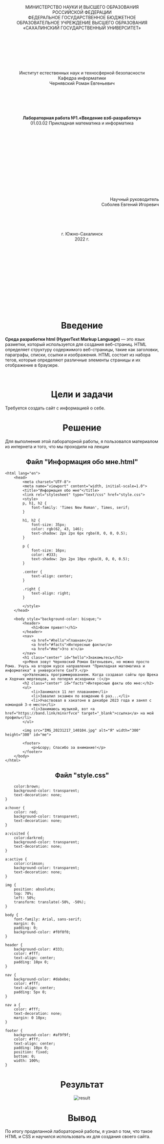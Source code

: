 <p align = "center">МИНИСТЕРСТВО НАУКИ И ВЫСШЕГО ОБРАЗОВАНИЯ<br>
РОССИЙСКОЙ ФЕДЕРАЦИИ<br>
ФЕДЕРАЛЬНОЕ ГОСУДАРСТВЕННОЕ БЮДЖЕТНОЕ<br>
ОБРАЗОВАТЕЛЬНОЕ УЧРЕЖДЕНИЕ ВЫСШЕГО ОБРАЗОВАНИЯ<br>
«САХАЛИНСКИЙ ГОСУДАРСТВЕННЫЙ УНИВЕРСИТЕТ»</p>
<br><br><br><br><br><br>
<p align = "center">Институт естественных наук и техносферной безопасности<br>Кафедра информатики<br>Чернявский Роман Евгеньевич</p>
<br><br><br>
<p align = "center"><br><strong>Лабораторная работа №1.«Введение вэб-разработку»</strong><br>01.03.02 Прикладная математика и информатика</p>
<br><br><br><br><br><br><br><br><br><br><br><br>
<p align = "right">Научный руководитель<br>
Соболев Евгений Игоревич</p>
<br><br><br>
<p align = "center">г. Южно-Сахалинск<br>2022 г.</p>
<br><br><br><br><br><br><br><br><br><br><br><br>

<h1 align = "center">Введение</h1>

<p><b>Среда разработки html (HyperText Markup Language)</b> — это язык разметки, который используется для создания веб-страниц. HTML определяет структуру содержимого веб-страницы, такие как заголовки, параграфы, списки, ссылки и изображения. HTML состоит из набора тегов, которые определяют различные элементы страницы и их отображение в браузере.</p>

<br>
<h1 align = "center">Цели и задачи</h1>


<p>Требуется создать сайт с информацией о себе.</p>

<p></p>



<h1 align = "center">Решение</h1>

<p>Для выполнения этой лабораторной работы, я пользовался материалом из интернета и того, что мы проходили на лекции</p>

<h2 align = "center">Файл "Информация обо мне.html"</h2>

```k<!DOCTYPE html>
<html lang="en">
    <head>
        <meta charset="UTF-8">
        <meta name="viewport" content="width, initial-scale=1.0">
        <title>"Информация обо мне"</title>
        <link rel="stylesheet" type="text/css" href="style.css">
        <style>
        p, h1, h2 {
            font-family: 'Times New Roman', Times, serif;
        }

        h1, h2 {
            font-size: 35px;
            color: rgb(62, 43, 146);
            text-shadow: 2px 2px 6px rgba(0, 0, 0, 0.5);
        }

        p {
            font-size: 16px;
            color: #333;
            text-shadow: 2px 2px 10px rgba(0, 0, 0, 0.5);
        }

        .center {
            text-align: center;
        }

        .right {
            text-align: right;
        }
        
        </style>
    </head>

    <body style="background-color: bisque;">
        <header>
            <h1>Всем привет!</h1>
        </header>
        <nav>
            <a href="#hello">Главная</a>
            <a href="#facts">Интересные факты</a>
            <a href="#me">Это я!</a>
        </nav>
        <h1 class="center" id="hello">Знакомьтесь</h1>
        <p>Меня зовут Чернявский Роман Евгеньевич, но можно просто Рома. Учусь на втором курсе направления "Прикладная математика и информатика" в университете СахГУ.</p>
        <p>Увлекаюсь программированием. Когда создавал сайты про Шрека и Ходячих мертвецов, но потерял исходники :(</p>
        <h2 class="center" id="facts">Интересные факты обо мне:</h2>
        <ul>
            <li>Занимался 11 лет плаванием</li>
            <li>Завалил экзамен по вождению 6 раз...</li>
            <li>Участвовал в хакатоне в декабре 2023 года и занял с командой 3-е место</li>
            <li>Занимаюсь музыкой, вот <a href="https://band.link/minxrfvce" target="_blank">ссылка</a> на мой профиль</li>
        </ul>

        <img src="IMG_20231217_140104.jpg" alt="Я" width="300" height="300" id="me">

        <footer>
            <p>&copy; Спасибо за внимание!</p>
        </footer>
    </body>
</html>

```

<h2 align = "center">Файл "style.css"</h2>


```a:link {
    color:brown;
    background-color: transparent;
    text-decoration: none;
}

a:hover {
    color: red;
    background-color: transparent;
    text-decoration: none;
}

a:visited {
    color:darkred;
    background-color: transparent;
    text-decoration: none;
}

a:active {
    color:crimson;
    background-color: transparent;
    text-decoration: none;
}

img {
    position: absolute;
    top: 70%;
    left: 50%;
    transform: translate(-50%, -50%);
}

body {
    font-family: Arial, sans-serif;
    margin: 0;
    padding: 0;
    background-color: #f0f0f0;
}

header {
    background-color: #333;
    color: #fff;
    text-align: center;
    padding: 10px 0;
}

nav {
    background-color: #dabebe;
    color: #fff;
    text-align: center;
    padding: 5px 0;
}

nav a {
    color: #fff;
    text-decoration: none;
    margin: 0 10px;
}

footer {
    background-color: #af9f9f;
    color: #fff;
    text-align: center;
    padding: 10px 0;
    position: fixed;
    bottom: 0;
    width: 100%;
}
```

<h1 align = "center">Результат</h1>

<p align = "center"><img src="result.png" alt="result"></p>

<h1 align = "center">Вывод</h1>
<p>По итогу проделанной лабораторной работы, я узнал о том, что такое HTML и CSS и научился использовать их для создания своего сайта.</p>

